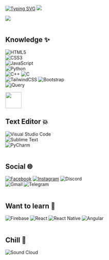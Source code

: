 
[![Typing SVG](https://readme-typing-svg.herokuapp.com?font=&color=%23F7411F&size=30&lines=I'm+Ray+-+Web+Developer)](https://git.io/typing-svg)
![](https://komarev.com/ghpvc/?username=trongkhoile)

<img src="https://giffiles.alphacoders.com/199/199436.gif">
<br><br>

## Knowledge ✨

![HTML5](https://img.shields.io/badge/html5-%23E34F26.svg?style=for-the-badge&logo=html5&logoColor=white)  
![CSS3](https://img.shields.io/badge/css3-%231572B6.svg?style=for-the-badge&logo=css3&logoColor=white)  
![JavaScript](https://img.shields.io/badge/javascript-%23323330.svg?style=for-the-badge&logo=javascript&logoColor=%23F7DF1E)
<br>
![Python](https://img.shields.io/badge/python-3670A0?style=for-the-badge&logo=python&logoColor=ffdd54)
<br>
![C++](https://img.shields.io/badge/c++-%2300599C.svg?style=for-the-badge&logo=c%2B%2B&logoColor=white)
![C](https://img.shields.io/badge/c-%2300599C.svg?style=for-the-badge&logo=c&logoColor=white)
<br>
![TailwindCSS](https://img.shields.io/badge/tailwindcss-%2338B2AC.svg?style=for-the-badge&logo=tailwind-css&logoColor=white)
![Bootstrap](https://img.shields.io/badge/bootstrap-%23563D7C.svg?style=for-the-badge&logo=bootstrap&logoColor=white)
<br>
![jQuery](https://img.shields.io/badge/jquery-%230769AD.svg?style=for-the-badge&logo=jquery&logoColor=white)

<img src="https://www.w3schools.com/cssref/w3css.gif" style="width:50px">


## Text Editor 💥

![Visual Studio Code](https://img.shields.io/badge/Visual%20Studio%20Code-0078d7.svg?style=for-the-badge&logo=visual-studio-code&logoColor=white)
<br>
![Sublime Text](https://img.shields.io/badge/sublime_text-%23575757.svg?style=for-the-badge&logo=sublime-text&logoColor=important)
<br>
![PyCharm](https://img.shields.io/badge/pycharm-143?style=for-the-badge&logo=pycharm&logoColor=black&color=black&labelColor=green)
<br><br>


## Social 🌐

[![Facebook](https://img.shields.io/badge/Facebook-%231877F2.svg?style=for-the-badge&logo=Facebook&logoColor=white)](https://www.facebook.com/trongkhoi.le.90/)
[![Instagram](https://img.shields.io/badge/Instagram-%23E4405F.svg?style=for-the-badge&logo=Instagram&logoColor=white)](https://www.instagram.com/trongkhoilee/)
![Discord](https://img.shields.io/badge/Discord-%237289DA.svg?style=for-the-badge&logo=discord&logoColor=white)
<br>
![Gmail](https://img.shields.io/badge/Gmail-D14836?style=for-the-badge&logo=gmail&logoColor=white)
![Telegram](https://img.shields.io/badge/Telegram-2CA5E0?style=for-the-badge&logo=telegram&logoColor=white)
<br><br>


## Want to learn 📕

![Firebase](https://img.shields.io/badge/firebase-%23039BE5.svg?style=for-the-badge&logo=firebase)
![React](https://img.shields.io/badge/react-%2320232a.svg?style=for-the-badge&logo=react&logoColor=%2361DAFB)
![React Native](https://img.shields.io/badge/react_native-%2320232a.svg?style=for-the-badge&logo=react&logoColor=%2361DAFB)
![Angular](https://img.shields.io/badge/angular-%23DD0031.svg?style=for-the-badge&logo=angular&logoColor=white)
<br><br>

## Chill 🎸 

![Sound Cloud](https://img.shields.io/badge/sound%20cloud-FF5500?style=for-the-badge&logo=soundcloud&logoColor=white)
